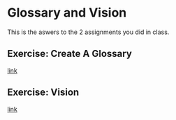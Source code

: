 # Glossary and Vision

This is the aswers to the 2 assignments you did in class.

## Exercise: Create A Glossary
[link](https://docs.google.com/document/d/1vYpd-maif2QOCegidMyEopcft-tXsR0AhEKAD-1JZAc/pub)

## Exercise: Vision
[link](https://docs.google.com/document/d/1zDxq6c6sau4Pla5jxMDkE_eq-mfT0aF9HECYn8edrpQ/pub)
